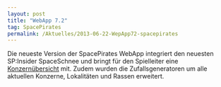 ```yaml
---
layout: post
title: "WebApp 7.2"
tag: SpacePirates
permalink: /Aktuelles/2013-06-22-WepApp72-spacepirates
---
```


Die neueste Version der SpacePirates WebApp integriert den neuesten SP:Insider SpaceSchnee und bringt für den Spielleiter eine [Konzernübersicht](https://spacepirates.jcgames.de/Weltraum/Konzerne/) mit. Zudem wurden die Zufallsgeneratoren um alle aktuellen Konzerne, Lokalitäten und Rassen erweitert.


